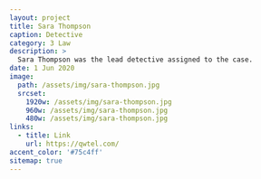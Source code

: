 ```yaml
---
layout: project
title: Sara Thompson
caption: Detective
category: 3 Law
description: >
  Sara Thompson was the lead detective assigned to the case.
date: 1 Jun 2020
image: 
  path: /assets/img/sara-thompson.jpg
  srcset: 
    1920w: /assets/img/sara-thompson.jpg
    960w: /assets/img/sara-thompson.jpg
    480w: /assets/img/sara-thompson.jpg
links:
  - title: Link
    url: https://qwtel.com/
accent_color: '#75c4ff'
sitemap: true
---
```

